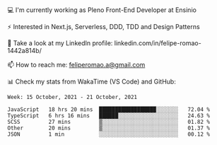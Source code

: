 💻 I'm currently working as Pleno Front-End Developer at Ensinio

⚡ Interested in Next.js, Serverless, DDD, TDD and Design Patterns

👥 Take a look at my LinkedIn profile: linkedin.com/in/felipe-romao-1442a814b/

📫 How to reach me: feliperomao.a@gmail.com

📊 Check my stats from WakaTime (VS Code) and GitHub:

<!--START_SECTION:waka-->
```text
Week: 15 October, 2021 - 21 October, 2021

JavaScript   18 hrs 20 mins  ██████████████████░░░░░░░   72.04 % 
TypeScript   6 hrs 16 mins   ██████░░░░░░░░░░░░░░░░░░░   24.63 % 
SCSS         27 mins         ▒░░░░░░░░░░░░░░░░░░░░░░░░   01.82 % 
Other        20 mins         ▒░░░░░░░░░░░░░░░░░░░░░░░░   01.37 % 
JSON         1 min           ░░░░░░░░░░░░░░░░░░░░░░░░░   00.12 % 
```
<!--END_SECTION:waka-->
